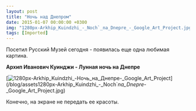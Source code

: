 ```yaml
---
layout: post
title: "Ночь над Днепром"
date: 2015-01-07 00:00:00 +0300
img: "1280px-Arkhip_Kuindzhi_-_Noch`_na_Dnepre_-_Google_Art_Project.jpg"
tags: [Imported]
---
```


Посетил Русский Музей сегодня - появилась еще одна любимая картина.

**Архип Иванович Куинджи - Лунная ночь на Днепре**

[![1280px-Arkhip_Kuindzhi_-_Ночь_на_Днепре_-_Google_Art_Project](/blog/assets1280px-Arkhip_Kuindzhi_-_Noch`_na_Dnepre_-_Google_Art_Project.jpg)](/blog/assets1280px-Arkhip_Kuindzhi_-_Noch`_na_Dnepre_-_Google_Art_Project.jpg)

Конечно, на экране не передать ее красоты.